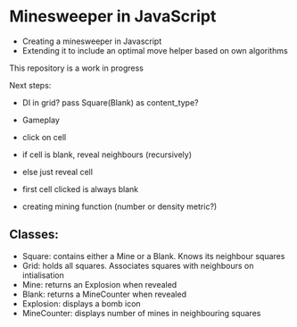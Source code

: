 Minesweeper in JavaScript
=========================
- Creating a minesweeper in Javascript
- Extending it to include an optimal move helper based on own algorithms

This repository is a work in progress

Next steps:

- DI in grid? pass Square(Blank) as content_type?

- Gameplay
- click on cell
- if cell is blank, reveal neighbours (recursively)
- else just reveal cell
- first cell clicked is always blank
- creating mining function (number or density metric?)

Classes:
-------
- Square: contains either a Mine or a Blank. Knows its neighbour squares
- Grid: holds all squares. Associates squares with neighbours on intialisation
- Mine: returns an Explosion when revealed
- Blank: returns a MineCounter when revealed
- Explosion: displays a bomb icon
- MineCounter: displays number of mines in neighbouring squares






